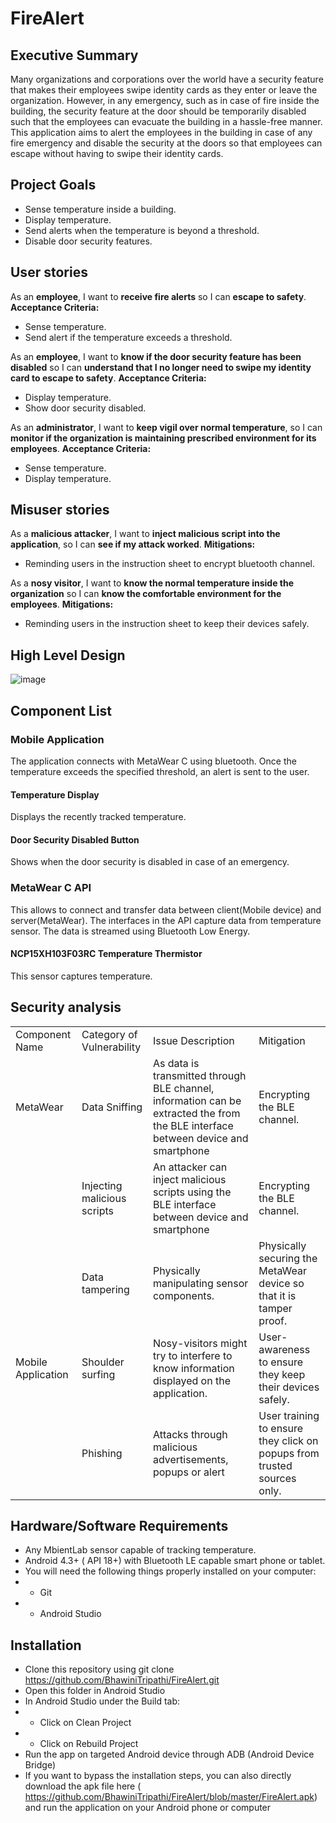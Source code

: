# FireAlert

## Executive Summary
Many organizations and corporations over the world have a security feature that makes their employees swipe identity cards as they enter or leave the organization. However, in any emergency, such as in case of fire inside the building, the security feature at the door should be temporarily disabled such that the employees can evacuate the building in a hassle-free manner. This application aims to alert the employees in the building in case of any fire emergency and disable the security at the doors so that employees can escape without having to swipe their identity cards.

## Project Goals
* Sense temperature inside a building.
*	Display temperature.
*	Send alerts when the temperature is beyond a threshold.
*	Disable door security features.

## User stories
As an **employee**, I want to **receive fire alerts** so I can **escape to safety**.
**Acceptance Criteria:**
* Sense temperature.
* Send alert if the temperature exceeds a threshold.

As an **employee**, I want to **know if the door security feature has been disabled** so I can **understand that I no longer need to swipe my identity card to escape to safety**.
**Acceptance Criteria:**
* Display temperature.
* Show door security disabled.

As an **administrator**, I want to **keep vigil over normal temperature**, so I can **monitor if the organization is maintaining prescribed environment for its employees**.
**Acceptance Criteria:**
* Sense temperature.
* Display temperature.

## Misuser stories
As a **malicious attacker**, I want to **inject malicious script into the application**, so I can **see if my attack worked**.
**Mitigations:**
* Reminding users in the instruction sheet to encrypt bluetooth channel.

As a **nosy visitor**, I want to **know the normal temperature inside the organization** so I can **know the comfortable environment for the employees**.
**Mitigations:**
* Reminding users in the instruction sheet to keep their devices safely.

## High Level Design
![image](https://user-images.githubusercontent.com/33559403/39484069-c69f61b6-4d31-11e8-9ab5-1f5797505187.png)

## Component List
### Mobile Application
The application connects with MetaWear C using bluetooth. Once the temperature exceeds the specified threshold, an alert is sent to the user.

#### Temperature Display
Displays the recently tracked temperature.

#### Door Security Disabled Button
Shows when the door security is disabled in case of an emergency.

### MetaWear C API
This allows to connect and transfer data between client(Mobile device) and server(MetaWear). The interfaces in the API capture data from temperature sensor. The data is streamed using Bluetooth Low Energy.

#### NCP15XH103F03RC Temperature Thermistor
This sensor captures temperature.

## Security analysis
|                    |                             |                                                                                                                                   |                                                                         | 
|--------------------|-----------------------------|-----------------------------------------------------------------------------------------------------------------------------------|-------------------------------------------------------------------------| 
| Component Name     | Category of Vulnerability   | Issue Description                                                                                                                 | Mitigation                                                              | 
| MetaWear           | Data Sniffing               | As data is transmitted through BLE channel, information can be extracted the from the BLE interface between device and smartphone | Encrypting the BLE channel.                                             | 
|                    | Injecting malicious scripts | An attacker can inject malicious scripts using the BLE interface between device and smartphone                                    | Encrypting the BLE channel.                                             | 
|                    | Data tampering              | Physically manipulating sensor components.                                                                                        | Physically securing the MetaWear device so that it is tamper proof.     | 
| Mobile Application | Shoulder surfing            | Nosy-visitors might try to interfere to know information displayed on the application.                                            | User-awareness to ensure they keep their devices safely.                | 
|                    | Phishing                    | Attacks through malicious advertisements, popups or alert                                                                         | User training to ensure they click on popups from trusted sources only. | 

## Hardware/Software Requirements
* Any MbientLab sensor capable of tracking temperature.
* Android 4.3+ ( API 18+) with Bluetooth LE capable smart phone or tablet.
* You will need the following things properly installed on your computer:
* * Git
* * Android Studio


## Installation
*	Clone this repository using git clone https://github.com/BhawiniTripathi/FireAlert.git
*	Open this folder in Android Studio
*	In Android Studio under the Build tab:
* *	Click on Clean Project
* * Click on Rebuild Project
*	Run the app on targeted Android device through ADB (Android Device Bridge)
*	If you want to bypass the installation steps, you can also directly download the apk file here ( https://github.com/BhawiniTripathi/FireAlert/blob/master/FireAlert.apk) and run the application on your Android phone or computer

